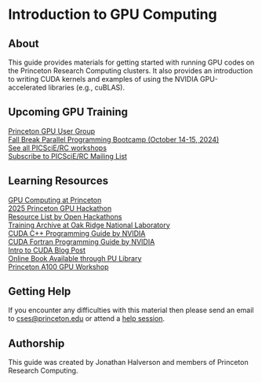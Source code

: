 # Introduction to GPU Computing

## About

This guide provides materials for getting started with running GPU codes on the Princeton Research Computing clusters. It also provides an introduction to writing CUDA kernels and examples of using the NVIDIA GPU-accelerated libraries (e.g., cuBLAS).

## Upcoming GPU Training

[Princeton GPU User Group](https://researchcomputing.princeton.edu/learn/user-groups/gpu)  
[Fall Break Parallel Programming Bootcamp (October 14-15, 2024)](https://researchcomputing.princeton.edu/fall-break-2024-bootcamp)  
[See all PICSciE/RC workshops](https://researchcomputing.princeton.edu/learn/workshops-live-training)  
[Subscribe to PICSciE/RC Mailing List](https://researchcomputing.princeton.edu/subscribe)  

## Learning Resources

[GPU Computing at Princeton](https://researchcomputing.princeton.edu/support/knowledge-base/gpu-computing)  
[2025 Princeton GPU Hackathon](https://www.openhackathons.org/s/siteevent/a0CUP00000rwmKa2AI/se000356)  
[Resource List by Open Hackathons](https://www.openhackathons.org/s/technical-resources)  
[Training Archive at Oak Ridge National Laboratory](https://docs.olcf.ornl.gov/training/training_archive.html)   
[CUDA C++ Programming Guide by NVIDIA](https://docs.nvidia.com/cuda/cuda-c-programming-guide/index.html)  
[CUDA Fortran Programming Guide by NVIDIA](https://docs.nvidia.com/hpc-sdk/compilers/cuda-fortran-prog-guide/index.html)     
[Intro to CUDA Blog Post](https://devblogs.nvidia.com/even-easier-introduction-cuda/)   
[Online Book Available through PU Library](https://catalog.princeton.edu/catalog/99125304171206421)  
[Princeton A100 GPU Workshop](https://github.com/PrincetonUniversity/a100_workshop)  

## Getting Help

If you encounter any difficulties with this material then please send an email to <a href="mailto:cses@princeton.edu">cses@princeton.edu</a> or attend a <a href="https://researchcomputing.princeton.edu/education/help-sessions">help session</a>.

## Authorship

This guide was created by Jonathan Halverson and members of Princeton Research Computing.
